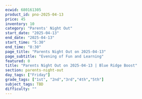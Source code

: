 ```yaml
---
ecwid: 680161305
product_id: pno-2025-04-13
price: 45
inventory: 10
category: "Parents' Night Out"
start_date: "2025-04-13"
end_date: "2025-04-13"
start_time: "5:30"
end_time: "8:30"
page_title: "Parents Night Out on 2025-04-13"
page_subtitle: "Evening of Fun and Learning"
featured: 0
title: "Parents Night Out on 2025-04-13 | Blue Ridge Boost"
section: parents-night-out
day_tags: ["Friday"]
grade_tags: ["1st", "2nd","3rd","4th","5th"]
subject_tags: TBD
difficulty: ""
---
```


